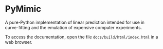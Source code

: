 PyMimic
=======

A pure-Python implementation of linear prediction intended for use in
curve-fitting and the emulation of expensive computer experiments.

To access the documentation, open the file
``docs/build/html/index.html`` in a web browser.